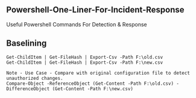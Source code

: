## Powershell-One-Liner-For-Incident-Response
Useful Powershell Commands For Detection & Response

## Baselining
```
Get-ChildItem | Get-FileHash | Export-Csv -Path F:\old.csv
Get-ChildItem | Get-FileHash | Export-Csv -Path F:\new.csv

Note - Use Case - Compare with original configuration file to detect unauthorized changes.
Compare-Object -ReferenceObject (Get-Content -Path F:\old.csv) -DifferenceObject (Get-Content -Path F:\new.csv)
```
